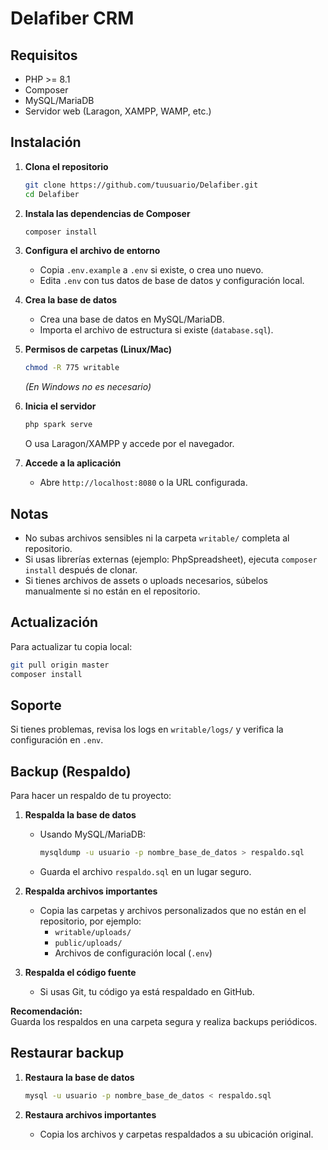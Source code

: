 # Delafiber CRM

## Requisitos

- PHP >= 8.1
- Composer
- MySQL/MariaDB
- Servidor web (Laragon, XAMPP, WAMP, etc.)

## Instalación

1. **Clona el repositorio**
   ```sh
   git clone https://github.com/tuusuario/Delafiber.git
   cd Delafiber
   ```

2. **Instala las dependencias de Composer**
   ```sh
   composer install
   ```

3. **Configura el archivo de entorno**
   - Copia `.env.example` a `.env` si existe, o crea uno nuevo.
   - Edita `.env` con tus datos de base de datos y configuración local.

4. **Crea la base de datos**
   - Crea una base de datos en MySQL/MariaDB.
   - Importa el archivo de estructura si existe (`database.sql`).

5. **Permisos de carpetas (Linux/Mac)**
   ```sh
   chmod -R 775 writable
   ```
   *(En Windows no es necesario)*

6. **Inicia el servidor**
   ```sh
   php spark serve
   ```
   O usa Laragon/XAMPP y accede por el navegador.

7. **Accede a la aplicación**
   - Abre `http://localhost:8080` o la URL configurada.

## Notas

- No subas archivos sensibles ni la carpeta `writable/` completa al repositorio.
- Si usas librerías externas (ejemplo: PhpSpreadsheet), ejecuta `composer install` después de clonar.
- Si tienes archivos de assets o uploads necesarios, súbelos manualmente si no están en el repositorio.

## Actualización

Para actualizar tu copia local:
```sh
git pull origin master
composer install
```

## Soporte

Si tienes problemas, revisa los logs en `writable/logs/` y verifica la configuración en `.env`.

## Backup (Respaldo)

Para hacer un respaldo de tu proyecto:

1. **Respalda la base de datos**
   - Usando MySQL/MariaDB:
     ```sh
     mysqldump -u usuario -p nombre_base_de_datos > respaldo.sql
     ```
   - Guarda el archivo `respaldo.sql` en un lugar seguro.

2. **Respalda archivos importantes**
   - Copia las carpetas y archivos personalizados que no están en el repositorio, por ejemplo:
     - `writable/uploads/`
     - `public/uploads/`
     - Archivos de configuración local (`.env`)

3. **Respalda el código fuente**
   - Si usas Git, tu código ya está respaldado en GitHub.

**Recomendación:**  
Guarda los respaldos en una carpeta segura y realiza backups periódicos.

## Restaurar backup

1. **Restaura la base de datos**
   ```sh
   mysql -u usuario -p nombre_base_de_datos < respaldo.sql
   ```

2. **Restaura archivos importantes**
   - Copia los archivos y carpetas respaldados a su ubicación original.
